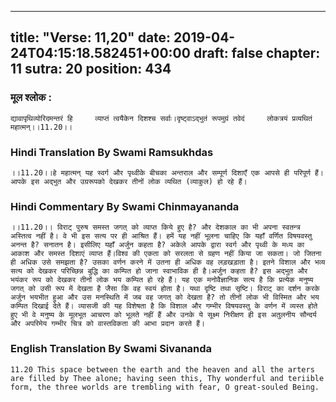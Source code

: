 
---
title: "Verse: 11,20"
date: 2019-04-24T04:15:18.582451+00:00
draft: false
chapter: 11
sutra: 20
position: 434
---
### मूल श्लोक :
```
द्यावापृथिव्योरिदमन्तरं हि     व्याप्तं त्वयैकेन दिशश्च सर्वाः।दृष्ट्वाऽद्भुतं रूपमुग्रं तवेदं     लोकत्रयं प्रव्यथितं महात्मन्।।11.20।।

```

### Hindi Translation By Swami Ramsukhdas
```
।।11.20।।हे महात्मन् यह स्वर्ग और पृथ्वीके बीचका अन्तराल और सम्पूर्ण दिशाएँ एक आपसे ही परिपूर्ण हैं। आपके इस अद्भुत और उग्ररूपको देखकर तीनों लोक व्यथित (व्याकुल) हो रहे हैं।

```

### Hindi Commentary By Swami Chinmayananda
```
।।11.20।। विराट् पुरुष समस्त जगत् को व्याप्त किये हुए है? और देशकाल का भी अपना स्वतन्त्र अस्तित्व नहीं है। वे भी इस सत्य पर ही आश्रित हैं। हमें यह नहीं भूलना चाहिए कि यहाँ वर्णित विषयवस्तु अनन्त है? सनातन है। इसीलिए यहाँ अर्जुन कहता है? अकेले आपके द्वारा स्वर्ग और पृथ्वी के मध्य का आकाश और समस्त दिशाएं व्याप्त हैं।विश्व की एकता को सरलता से ग्रहण नहीं किया जा सकता। जो जितना ही अधिक उसे समझता है? उसका वर्णन करने में उतना ही अधिक वह लड़खड़ाता है। इतने विशाल और भव्य सत्य को देखकर परिच्छिन्न बुद्धि का कम्पित हो जाना स्वाभाविक ही है।अर्जुन कहता है? इस अद्भुत और भयंकर रूप को देखकर तीनों लोक भय कम्पित हो रहे हैं। यह एक मनोवैज्ञानिक सत्य है कि प्रत्येक मनुष्य जगत् को उसी रूप में देखता है जैसा कि वह स्वयं होता है। यथा दृष्टि तथा सृष्टि। विराट् का दर्शन करके अर्जुन भयभीत हुआ और उस मनस्थिति में जब वह जगत् को देखता है? तो तीनों लोक भी विस्मित और भय कम्पित दिखाई देते हैं। व्यासजी की यह विशेषता है कि विशाल और गम्भीर विषयवस्तु के वर्णन में व्यस्त होते हुए भी वे मनुष्य के मूलभूत आचरण को भूलते नहीं हैं और उनके ये सूक्ष्म निरीक्षण ही इस अतुलनीय सौन्दर्य और अपरिमेय गम्भीर चित्र को वास्तविकता की आभा प्रदान करते हैं।

```

### English Translation By Swami  Sivananda
```
11.20 This space between the earth and the heaven and all the arters are filled by Thee alone; having seen this, Thy wonderful and teriible form, the three worlds are trembling with fear, O great-souled Being.

```

